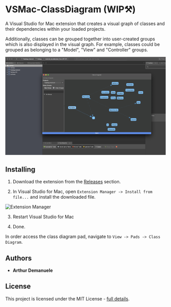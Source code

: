 # VSMac-ClassDiagram (WIP⚒)

A Visual Studio for Mac extension that creates a visual graph of classes and their dependencies within your loaded projects.

Additionally, classes can be grouped together into user-created groups which is also displayed in the visual graph. For example, classes could be grouped as belonging to a "Model", "View" and "Controller" groups.

![](https://raw.githubusercontent.com/ademanuele/vsmac-classdiagram/master/doc/preview.png "Preview")

## Installing

1. Download the extension from the [Releases](https://github.com/ademanuele/VSMac-ClassDiagram/releases) section.

2. In Visual Studio for Mac, open `Extension Manager -> Install from file...` and install the downloaded file.

![](https://raw.githubusercontent.com/ademanuele/vsmac-codecoverage/master/doc/extension_manager.png "Extension Manager")

3. Restart Visual Studio for Mac

4. Done.

In order access the class diagram pad, navigate to `View -> Pads -> Class Diagram`.


## Authors

* **Arthur Demanuele**

## License

This project is licensed under the MIT License - [full details](LICENSE.md).
